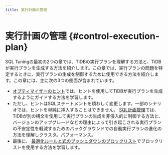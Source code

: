 ```yaml
---
title: 実行計画の管理
---
```


# 実行計画の管理 {#control-execution-plan}

SQL Tuningの最初の2つの章では、TiDBの実行プランを理解する方法と、TiDBが実行プランを生成する方法を紹介します。この章では、実行プランの問題を特定するときに、実行プランの生成を制御するために使用できる方法を紹介します。この章には、主に次の3つの側面が含まれています。

-   [オプティマイザーのヒント](/optimizer-hints.md)では、ヒントを使用してTiDBが実行プランを生成するようにガイドする方法を学習します。
-   ただし、ヒントはSQLステートメントを煩わしく変更します。一部のシナリオでは、ヒントを単純に挿入することはできません。 [SQL計画管理](/sql-plan-management.md)では、TiDBが別の構文を使用して実行プランの生成を非侵入的に制御する方法と、バージョンのアップグレードなどの理由によって引き起こされる実行プランの不安定性を軽減するためのバックグラウンドでの自動実行プランの進化の方法を理解しクラスタ。パフォーマンス。
-   最後に、 [最適化ルールと式のプッシュダウンのブロックリスト](/blocklist-control-plan.md)でブロックリストを使用する方法を学習します。
